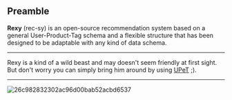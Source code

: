 ## Preamble


**Rexy** (rec-sy) is an open-source recommendation system based on a general User-Product-Tag schema and a flexible structure that has been designed to be adaptable with any kind of data schema.

 ----------

Rexy is a kind of a wild beast and may doesn't seem friendly at first sight. But don't worry you can simply bring him around by using [UPeT](https://github.com/kasramvd/UPeT) ;).

 -----------
 
![26c982832302ac96d00bab52acbd6537](https://cloud.githubusercontent.com/assets/5694520/20237512/bd2790b0-a8e9-11e6-865d-a9f2be1f5ff2.jpg)

